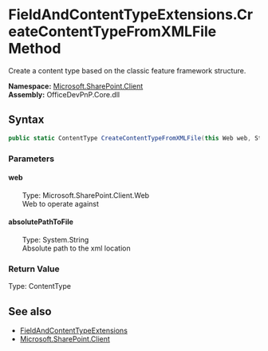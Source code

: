 # FieldAndContentTypeExtensions.CreateContentTypeFromXMLFile Method  
 Create a content type based on the classic feature framework structure.   

**Namespace:** [Microsoft.SharePoint.Client](Microsoft.SharePoint.Client.md)  
**Assembly:** OfficeDevPnP.Core.dll  
## Syntax
```C#
public static ContentType CreateContentTypeFromXMLFile(this Web web, String absolutePathToFile)
```
### Parameters
#### web  
&emsp;&emsp;Type: Microsoft.SharePoint.Client.Web  
&emsp;&emsp;Web to operate against  

  

#### absolutePathToFile  
&emsp;&emsp;Type: System.String  
&emsp;&emsp;Absolute path to the xml location  

  

### Return Value
Type: ContentType  

## See also
- [FieldAndContentTypeExtensions](Microsoft.SharePoint.Client.FieldAndContentTypeExtensions.md) 
- [Microsoft.SharePoint.Client](Microsoft.SharePoint.Client.md) 
